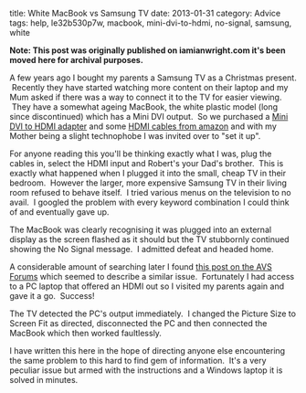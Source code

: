 title: White MacBook vs Samsung TV
date: 2013-01-31
category: Advice
tags: help, le32b530p7w, macbook, mini-dvi-to-hdmi, no-signal, samsung, white

**Note: This post was originally published on iamianwright.com it's been moved here for archival purposes.**

A few years ago I bought my parents a Samsung TV as a Christmas present.  Recently they have started watching more content on their laptop and my Mum asked if there was a way to connect it to the TV for easier viewing.  They have a somewhat ageing MacBook, the white plastic model (long since discontinued) which has a Mini DVI output.  So we purchased a [Mini DVI to HDMI adapter](http://www.amazon.co.uk/Apple-Mini-adapter-cable-Neet®/dp/B001PLIS6Q/ref=sr_1_1?ie=UTF8&qid=1359664907&sr=8-1) and some [HDMI cables from amazon](http://www.amazon.co.uk/s/ref=nb_sb_noss_1?url=search-alias%3Dcomputers&field-keywords=hdmi+cable+2m) and with my Mother being a slight technophobe I was invited over to "set it up".

For anyone reading this you'll be thinking exactly what I was, plug the cables in, select the HDMI input and Robert's your Dad's brother.  This is exactly what happened when I plugged it into the small, cheap TV in their bedroom.  However the larger, more expensive Samsung TV in their living room refused to behave itself.  I tried various menus on the television to no avail.  I googled the problem with every keyword combination I could think of and eventually gave up.

The MacBook was clearly recognising it was plugged into an external display as the screen flashed as it should but the TV stubbornly continued showing the No Signal message.  I admitted defeat and headed home.

A considerable amount of searching later I found [this post on the AVS Forums](http://www.avsforum.com/t/1219357/no-signal-on-samsung-ln52b750-from-macbook-air) which seemed to describe a similar issue.  Fortunately I had access to a PC laptop that offered an HDMI out so I visited my parents again and gave it a go.  Success!

The TV detected the PC's output immediately.  I changed the Picture Size to Screen Fit as directed, disconnected the PC and then connected the MacBook which then worked faultlessly.

I have written this here in the hope of directing anyone else encountering the same problem to this hard to find gem of information.  It's a very peculiar issue but armed with the instructions and a Windows laptop it is solved in minutes.
